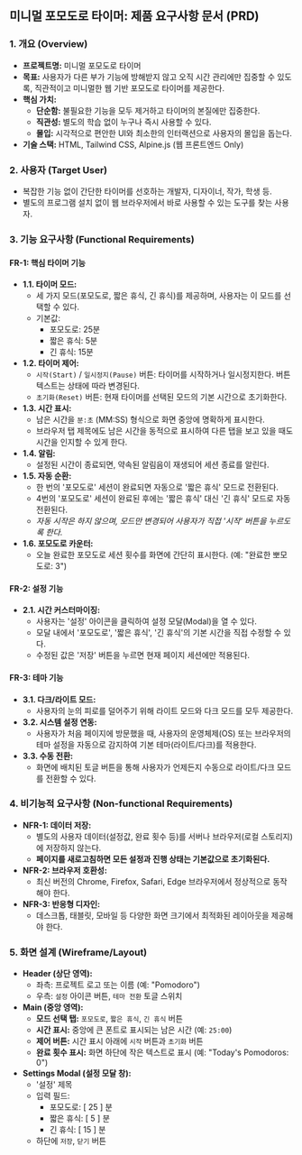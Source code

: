 ## **미니멀 포모도로 타이머: 제품 요구사항 문서 (PRD)**

### **1. 개요 (Overview)**

*   **프로젝트명:** 미니멀 포모도로 타이머
*   **목표:** 사용자가 다른 부가 기능에 방해받지 않고 오직 시간 관리에만 집중할 수 있도록, 직관적이고 미니멀한 웹 기반 포모도로 타이머를 제공한다.
*   **핵심 가치:**
    *   **단순함:** 불필요한 기능을 모두 제거하고 타이머의 본질에만 집중한다.
    *   **직관성:** 별도의 학습 없이 누구나 즉시 사용할 수 있다.
    *   **몰입:** 시각적으로 편안한 UI와 최소한의 인터랙션으로 사용자의 몰입을 돕는다.
*   **기술 스택:** HTML, Tailwind CSS, Alpine.js (웹 프론트엔드 Only)

### **2. 사용자 (Target User)**

*   복잡한 기능 없이 간단한 타이머를 선호하는 개발자, 디자이너, 작가, 학생 등.
*   별도의 프로그램 설치 없이 웹 브라우저에서 바로 사용할 수 있는 도구를 찾는 사용자.

### **3. 기능 요구사항 (Functional Requirements)**

#### **FR-1: 핵심 타이머 기능**

*   **1.1. 타이머 모드:**
    *   세 가지 모드(포모도로, 짧은 휴식, 긴 휴식)를 제공하며, 사용자는 이 모드를 선택할 수 있다.
    *   기본값:
        *   포모도로: 25분
        *   짧은 휴식: 5분
        *   긴 휴식: 15분
*   **1.2. 타이머 제어:**
    *   `시작(Start)` / `일시정지(Pause)` 버튼: 타이머를 시작하거나 일시정지한다. 버튼 텍스트는 상태에 따라 변경된다.
    *   `초기화(Reset)` 버튼: 현재 타이머를 선택된 모드의 기본 시간으로 초기화한다.
*   **1.3. 시간 표시:**
    *   남은 시간을 `분:초` (MM:SS) 형식으로 화면 중앙에 명확하게 표시한다.
    *   브라우저 탭 제목에도 남은 시간을 동적으로 표시하여 다른 탭을 보고 있을 때도 시간을 인지할 수 있게 한다.
*   **1.4. 알림:**
    *   설정된 시간이 종료되면, 약속된 알림음이 재생되어 세션 종료를 알린다.
*   **1.5. 자동 순환:**
    *   한 번의 '포모도로' 세션이 완료되면 자동으로 '짧은 휴식' 모드로 전환된다.
    *   4번의 '포모도로' 세션이 완료된 후에는 '짧은 휴식' 대신 '긴 휴식' 모드로 자동 전환된다.
    *   *자동 시작은 하지 않으며, 모드만 변경되어 사용자가 직접 '시작' 버튼을 누르도록 한다.*
*   **1.6. 포모도로 카운터:**
    *   오늘 완료한 포모도로 세션 횟수를 화면에 간단히 표시한다. (예: "완료한 뽀모도로: 3")

#### **FR-2: 설정 기능**

*   **2.1. 시간 커스터마이징:**
    *   사용자는 '설정' 아이콘을 클릭하여 설정 모달(Modal)을 열 수 있다.
    *   모달 내에서 '포모도로', '짧은 휴식', '긴 휴식'의 기본 시간을 직접 수정할 수 있다.
    *   수정된 값은 '저장' 버튼을 누르면 현재 페이지 세션에만 적용된다.

#### **FR-3: 테마 기능**

*   **3.1. 다크/라이트 모드:**
    *   사용자의 눈의 피로를 덜어주기 위해 라이트 모드와 다크 모드를 모두 제공한다.
*   **3.2. 시스템 설정 연동:**
    *   사용자가 처음 페이지에 방문했을 때, 사용자의 운영체제(OS) 또는 브라우저의 테마 설정을 자동으로 감지하여 기본 테마(라이트/다크)를 적용한다.
*   **3.3. 수동 전환:**
    *   화면에 배치된 토글 버튼을 통해 사용자가 언제든지 수동으로 라이트/다크 모드를 전환할 수 있다.

### **4. 비기능적 요구사항 (Non-functional Requirements)**

*   **NFR-1: 데이터 저장:**
    *   별도의 사용자 데이터(설정값, 완료 횟수 등)를 서버나 브라우저(로컬 스토리지)에 저장하지 않는다.
    *   **페이지를 새로고침하면 모든 설정과 진행 상태는 기본값으로 초기화된다.**
*   **NFR-2: 브라우저 호환성:**
    *   최신 버전의 Chrome, Firefox, Safari, Edge 브라우저에서 정상적으로 동작해야 한다.
*   **NFR-3: 반응형 디자인:**
    *   데스크톱, 태블릿, 모바일 등 다양한 화면 크기에서 최적화된 레이아웃을 제공해야 한다.

### **5. 화면 설계 (Wireframe/Layout)**

*   **Header (상단 영역):**
    *   좌측: 프로젝트 로고 또는 이름 (예: "Pomodoro")
    *   우측: `설정` 아이콘 버튼, `테마 전환` 토글 스위치
*   **Main (중앙 영역):**
    *   **모드 선택 탭:** `포모도로`, `짧은 휴식`, `긴 휴식` 버튼
    *   **시간 표시:** 중앙에 큰 폰트로 표시되는 남은 시간 (예: `25:00`)
    *   **제어 버튼:** 시간 표시 아래에 `시작` 버튼과 `초기화` 버튼
    *   **완료 횟수 표시:** 화면 하단에 작은 텍스트로 표시 (예: "Today's Pomodoros: 0")
*   **Settings Modal (설정 모달 창):**
    *   '설정' 제목
    *   입력 필드:
        *   포모도로: [ 25 ] 분
        *   짧은 휴식: [ 5 ] 분
        *   긴 휴식: [ 15 ] 분
    *   하단에 `저장`, `닫기` 버튼